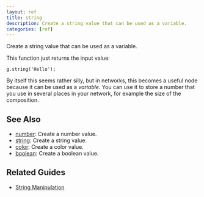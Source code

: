 ```yaml
---
layout: ref
title: string
description: Create a string value that can be used as a variable.
categories: [ref]
---
```

Create a string value that can be used as a variable.

This function just returns the input value:

    g.string('Hello');

By itself this seems rather silly, but in networks, this becomes a useful node because it can be used as a *variable*. You can use it to store a number that you use in several places in your network, for example the size of the composition.

## See Also
- [number](/ref/number.html): Create a number value.
- [string](/ref/string.html): Create a string value.
- [color](/ref/color.html): Create a color value.
- [boolean](/ref/boolean.html): Create a boolean value.

## Related Guides
- [String Manipulation](/guide/string.html)
